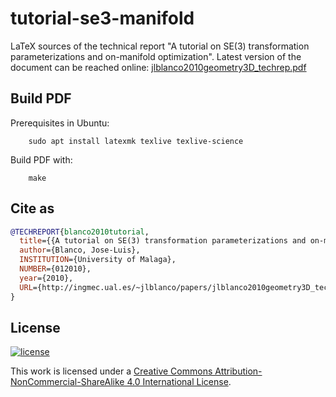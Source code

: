 # tutorial-se3-manifold
LaTeX sources of the technical report "A tutorial on SE(3) transformation parameterizations and on-manifold optimization". Latest version of the document can be reached online: [jlblanco2010geometry3D_techrep.pdf](http://ingmec.ual.es/~jlblanco/papers/jlblanco2010geometry3D_techrep.pdf)

## Build PDF

Prerequisites in Ubuntu:

        sudo apt install latexmk texlive texlive-science

Build PDF with:

        make

## Cite as

```bibtex
@TECHREPORT{blanco2010tutorial,
  title={{A tutorial on SE(3) transformation parameterizations and on-manifold optimization}},
  author={Blanco, Jose-Luis},
  INSTITUTION={University of Malaga},
  NUMBER={012010},
  year={2010},
  URL={http://ingmec.ual.es/~jlblanco/papers/jlblanco2010geometry3D_techrep.pdf}
}
```

## License

[![license](https://i.creativecommons.org/l/by-nc-sa/4.0/88x31.png)](http://creativecommons.org/licenses/by-nc-sa/4.0/)

This work is licensed under a [Creative Commons Attribution-NonCommercial-ShareAlike 4.0 International License](http://creativecommons.org/licenses/by-nc-sa/4.0/).
